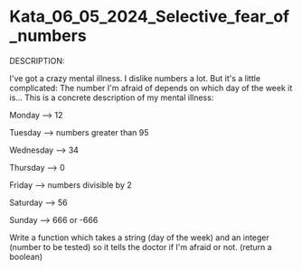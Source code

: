 # Kata_06_05_2024_Selective_fear_of_numbers

DESCRIPTION:

I've got a crazy mental illness. I dislike numbers a lot. But it's a little complicated: The number I'm afraid of depends on which day of the week it is... This is a concrete description of my mental illness:

Monday --> 12

Tuesday --> numbers greater than 95

Wednesday --> 34

Thursday --> 0

Friday --> numbers divisible by 2

Saturday --> 56

Sunday --> 666 or -666

Write a function which takes a string (day of the week) and an integer (number to be tested) so it tells the doctor if I'm afraid or not. (return a boolean)

